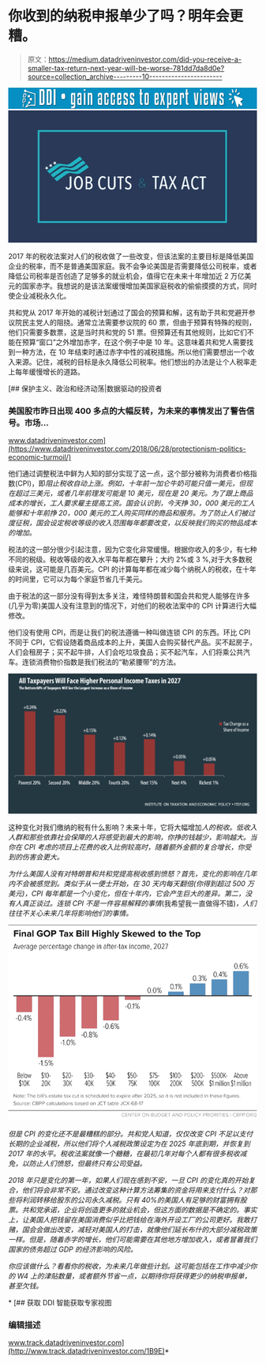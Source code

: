 # 你收到的纳税申报单少了吗？明年会更糟。

> 原文：<https://medium.datadriveninvestor.com/did-you-receive-a-smaller-tax-return-next-year-will-be-worse-781dd7da8d0e?source=collection_archive---------10----------------------->

[![](img/00fa8e739dcf37a7b69be4c8b71d82bf.png)](http://www.track.datadriveninvestor.com/1B9E)![](img/4b6cab8d2f684e9de3b2d5ceb90cc9c4.png)

2017 年的税收法案对人们的税收做了一些改变，但该法案的主要目标是降低美国企业的税率，而不是普通美国家庭。我不会争论美国是否需要降低公司税率，或者降低公司税率是否创造了足够多的就业机会，值得它在未来十年增加近 2 万亿美元的国家赤字。我想说的是该法案缓慢增加美国家庭税收的偷偷摸摸的方式，同时使企业减税永久化。

共和党从 2017 年开始的减税计划通过了国会的预算和解，这有助于共和党避开参议院民主党人的阻挠。通常立法需要参议院的 60 票，但由于预算有特殊的规则，他们只需要多数票，这是当时共和党的 51 票。但预算还有其他规则，比如它们不能在预算“窗口”之外增加赤字，在这个例子中是 10 年。这意味着共和党人需要找到一种方法，在 10 年结束时通过赤字中性的减税措施。所以他们需要想出一个收入来源。记住，减税的目标是永久降低公司税率。他们想出的办法是让个人税率走上每年缓慢增长的道路。

[](https://www.datadriveninvestor.com/2018/06/28/protectionism-politics-economic-turmoil/) [## 保护主义、政治和经济动荡|数据驱动的投资者

### 美国股市昨日出现 400 多点的大幅反转，为未来的事情发出了警告信号。市场…

www.datadriveninvestor.com](https://www.datadriveninvestor.com/2018/06/28/protectionism-politics-economic-turmoil/) 

他们通过调整税法中鲜为人知的部分实现了这一点，这个部分被称为消费者价格指数(CPI)，即*阻止税收自动上涨。例如，十年前一加仑牛奶可能只值一美元，但现在超过三美元，或者几年前理发可能是 10 美元，现在是 20 美元。为了跟上商品成本的增长，工人要求雇主提高工资。国会认识到，今天挣 30，000 美元的工人能够和十年前挣 20，000 美元的工人购买同样的商品和服务。为了防止人们被过度征税，国会设定税收等级的收入范围每年都要改变，以反映我们购买的物品成本的增加。*

税法的这一部分很少引起注意，因为它变化非常缓慢。根据你收入的多少，有七种不同的税级。税收等级的收入水平每年都在攀升；大约 2%或 3 %,对于大多数税级来说，这可能是几百美元。CPI 的计算每年都在减少每个纳税人的税收，在十年的时间里，它可以为每个家庭节省几千美元。

由于税法的这一部分没有得到太多关注，难怪特朗普和国会共和党人能够在许多(几乎为零)美国人没有注意到的情况下，对他们的税收法案中的 CPI 计算进行大幅修改。

他们没有使用 CPI，而是让我们的税法遵循一种叫做连锁 CPI 的东西。环比 CPI 不同于 CPI，它假设随着商品成本的上升，美国人会购买替代产品。买不起房子，人们会租房子；买不起牛排，人们会吃垃圾食品；买不起汽车，人们将乘公共汽车。连锁消费物价指数是我们税法的“勒紧腰带”的方法。

![](img/05fa76ede0c19eaa24af9be599a35201.png)

这种变化对我们缴纳的税有什么影响？未来十年，它将大幅增加*人的税收。低收入人群和那些依靠社会保障的人将感受到最大的影响，你挣的钱越少，影响越大。当你在 CPI 考虑的项目上花费的收入比例较高时，随着额外金额的复合增长，你受到的伤害会更大。*

*为什么美国人没有对特朗普和共和党提高税收感到愤怒？首先，变化的影响在几年内不会被感觉到。类似于从一便士开始，在 30 天内每天翻倍(你得到超过 500 万美元)，CPI 每年都是一个小变化，但在十年内，它会产生巨大的差异。第二，没有人真正谈过。连锁 CPI 不是一件容易解释的事情*(我希望我一直做得不错)*，人们往往不关心未来几年将影响他们的事情。*

*![](img/a1cc2b36c1c203a14518bcae0639138d.png)*

*但是 CPI 的变化还不是最糟糕的部分。共和党人知道，仅仅改变 CPI 不足以支付长期的企业减税，所以他们将个人减税政策设定为在 2025 年底到期，并恢复到 2017 年的水平。税收法案就像一个糖糖，在最初几年对每个人都有很多税收减免，以防止人们愤怒，但最终只有公司受益。*

*2018 年只是变化的第一年，如果人们现在感到不安，一旦 CPI 的变化真的开始复合，他们将会非常不安。通过改变这种计算方法筹集的资金将用来支付什么？对那些将利润转移给股东的公司永久减税。只有 40%的美国人有足够的财富拥有股票。共和党承诺，企业将创造更多的就业机会，但这方面的数据是不确定的。事实上，让美国人把钱留在美国消费似乎比把钱给在海外开设工厂的公司更好。我敢打赌，国会会做出改变，减轻对美国人的打击，就像他们延长布什的大部分减税政策一样。但是，随着赤字的增长，他们可能需要在其他地方增加收入，或者冒着我们国家的债务超过 GDP 的经济影响的风险。*

*你应该做什么？看看你的税收，为未来几年做些计划。这可能包括在工作中减少你的 W4 上的津贴数量，或者额外节省一点，以期待你将获得更少的纳税申报单，甚至欠钱。*

*[](http://www.track.datadriveninvestor.com/1B9E) [## 获取 DDI 智能获取专家视图

### 编辑描述

www.track.datadriveninvestor.com](http://www.track.datadriveninvestor.com/1B9E)*